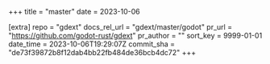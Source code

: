 +++
title = "master"
date = 2023-10-06

[extra]
repo = "gdext"
docs_rel_url = "gdext/master/godot"
pr_url = "https://github.com/godot-rust/gdext"
pr_author = ""
sort_key = 9999-01-01
date_time = 2023-10-06T19:29:07Z
commit_sha = "de73f39872b8f12dab4bb22fb484de36bcb4dc72"
+++


